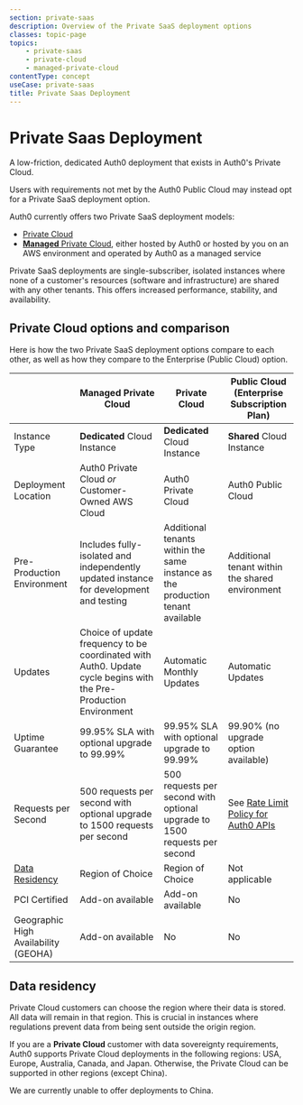 ```yaml
---
section: private-saas
description: Overview of the Private SaaS deployment options
classes: topic-page
topics:
    - private-saas
    - private-cloud
    - managed-private-cloud
contentType: concept
useCase: private-saas
title: Private Saas Deployment
---
```

<div class="topic-page-header">
  <div data-name="example" class="topic-page-badge"></div>
  <h1>Private Saas Deployment</h1>
  <p>
    A low-friction, dedicated Auth0 deployment that exists in Auth0's Private Cloud.
  </p>
</div>

Users with requirements not met by the Auth0 Public Cloud may instead opt for a Private SaaS deployment option.

Auth0 currently offers two Private SaaS deployment models:

* [Private Cloud](/private-saas-deployment/private-cloud)
* [**Managed** Private Cloud](/private-saas-deployment/managed-private-cloud), either hosted by Auth0 or hosted by you on an AWS environment and operated by Auth0 as a managed service

Private SaaS deployments are single-subscriber, isolated instances where none of a customer's resources (software and infrastructure) are shared with any other tenants. This offers increased performance, stability, and availability.

## Private Cloud options and comparison

Here is how the two Private SaaS deployment options compare to each other, as well as how they compare to the Enterprise (Public Cloud) option.

| | Managed Private Cloud | Private Cloud | Public Cloud (Enterprise Subscription Plan) |
| - | - | - | - |
| Instance Type | **Dedicated** Cloud Instance | **Dedicated** Cloud Instance | **Shared** Cloud Instance |
| Deployment Location | Auth0 Private Cloud *or* Customer-Owned AWS Cloud | Auth0 Private Cloud | Auth0 Public Cloud |
| Pre-Production Environment | Includes fully-isolated and independently updated instance for development and testing | Additional tenants within the same instance as the production tenant available | Additional tenant within the shared environment |
| Updates | Choice of update frequency to be coordinated with Auth0. Update cycle begins with the Pre-Production Environment | Automatic Monthly Updates | Automatic Updates |
| Uptime Guarantee | 99.95% SLA with optional upgrade to 99.99% | 99.95% SLA with optional upgrade to 99.99% | 99.90% (no upgrade option available) |
| Requests per Second | 500 requests per second with optional upgrade to 1500 requests per second | 500 requests per second with optional upgrade to 1500 requests per second | See [Rate Limit Policy for Auth0 APIs](/policies/rate-limits) |
| [Data Residency](#data-residency) | Region of Choice | Region of Choice | Not applicable |
| PCI Certified | Add-on available | Add-on available | No |
| Geographic High Availability (GEOHA) | Add-on available | No | No |

## Data residency

Private Cloud customers can choose the region where their data is stored. All data will remain in that region. This is crucial in instances where regulations prevent data from being sent outside the origin region.

If you are a **Private Cloud** customer with data sovereignty requirements, Auth0 supports Private Cloud deployments in the following regions: USA, Europe, Australia, Canada, and Japan. Otherwise, the Private Cloud can be supported in other regions (except China).

We are currently unable to offer deployments to China.
